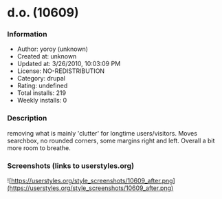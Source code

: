 # d.o. (10609)

### Information
- Author: yoroy (unknown)
- Created at: unknown
- Updated at: 3/26/2010, 10:03:09 PM
- License: NO-REDISTRIBUTION
- Category: drupal
- Rating: undefined
- Total installs: 219
- Weekly installs: 0


### Description
removing what is mainly 'clutter' for longtime users/visitors. Moves searchbox, no rounded corners, some margins right and left. Overall a bit more room to breathe.


### Screenshots (links to userstyles.org)
![https://userstyles.org/style_screenshots/10609_after.png](https://userstyles.org/style_screenshots/10609_after.png)


